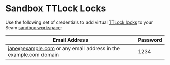 # Sandbox TTLock Locks

Use the following set of credentials to add virtual [TTLock locks](../ttlock-locks.md) to your Seam [sandbox workspace](../../core-concepts/workspaces/#sandbox-workspaces):

| Email Address                                                   | Password |
| --------------------------------------------------------------- | -------- |
| jane@example.com or any email address in the example.com domain | 1234     |
